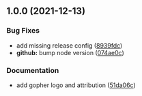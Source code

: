 ## 1.0.0 (2021-12-13)


### Bug Fixes

* add missing release config ([8939fdc](https://github.com/thomasklinger1234/traefik-config-validator/commit/8939fdc71120444b64b3671ad3b483572aa9068b))
* **github:** bump node version ([074ae0c](https://github.com/thomasklinger1234/traefik-config-validator/commit/074ae0c0911bee9044c23e1333d836cd42e16413))


### Documentation

* add gopher logo and attribution ([51da06c](https://github.com/thomasklinger1234/traefik-config-validator/commit/51da06c15769a2d326989b4efcca48d38a4ba122))

